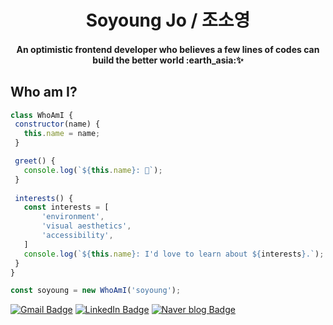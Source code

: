 <h1 align="center">Soyoung Jo / 조소영</h1>
<h4 align="center">An optimistic frontend developer who believes a few lines of codes can build the better world :earth_asia:✨ </h4>

## Who am I?
 ```javascript
 class WhoAmI {
  constructor(name) {
    this.name = name;
  }

  greet() {
    console.log(`${this.name}: 👋`);
  }
  
  interests() {
    const interests = [
        'environment',
        'visual aesthetics',
        'accessibility',
    ]
    console.log(`${this.name}: I'd love to learn about ${interests}.`);
  }
}

const soyoung = new WhoAmI('soyoung');
```

[![Gmail Badge](https://img.shields.io/badge/Gmail-red?style=flat-square&logo=Gmail&logoColor=white&link=mailto:cookr341@gmail.com)](mailto:cookr341@gmail.com)
[![LinkedIn Badge](https://img.shields.io/badge/-LinkedIn-blue?style=flat-square&logo=LinkedIn&logoColor=white&link=https://www.linkedin.com/in/soyoungjo/)](https://www.linkedin.com/in/soyoungjo/)
[![Naver blog Badge](https://img.shields.io/badge/-Naver%20blog-brightgreen?style=flat-square&logo=Naver&logoColor=white&link=https://blog.naver.com/cookr3)](https://blog.naver.com/cookr3)
